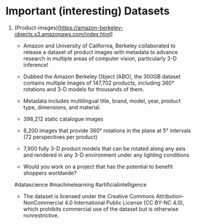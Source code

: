 # Important (interesting) Datasets 
1. (Product-images)[https://amazon-berkeley-objects.s3.amazonaws.com/index.html]
	- Amazon and University of California, Berkeley collaborated to release a dataset of product images with metadata to advance research in multiple areas of computer vision, particularly 3-D inference!

	- Dubbed the Amazon Berkeley Object (ABO), the 300GB dataset contains multiple images of 147,702 products, including 360° rotations and 3-D models for thousands of them.

	- Metadata includes multilingual title, brand, model, year, product type, dimensions, and material.

	- 398,212 static catalogue images

	- 8,200 images that provide 360° rotations in the plane at 5° intervals (72 perspectives per product)

	- 7,900 fully 3-D product models that can be rotated along any axis and rendered in any 3-D environment under any lighting conditions

	- Would you work on a project that has the potential to benefit shoppers worldwide?

	#datascience
	#machinelearning
	#artificialintelligence
	
	- The dataset is licensed under the Creative Commons Attribution-NonCommercial 4.0 International Public License (CC BY-NC 4.0), which prohibits commercial use of the dataset but is otherwise nonrestrictive.